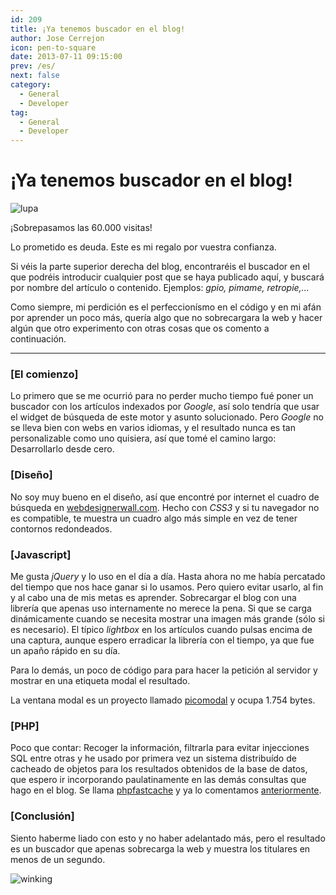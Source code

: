 ```yaml
---
id: 209
title: ¡Ya tenemos buscador en el blog!
author: Jose Cerrejon
icon: pen-to-square
date: 2013-07-11 09:15:00
prev: /es/
next: false
category:
  - General
  - Developer
tag:
  - General
  - Developer
---
```


# ¡Ya tenemos buscador en el blog!

![lupa](/images/2013/07/lupa.jpg)

¡Sobrepasamos las 60.000 visitas!

Lo prometido es deuda. Este es mi regalo por vuestra confianza. 

Si véis la parte superior derecha del blog, encontraréis el buscador en el que podréis introducir cualquier post que se haya publicado aquí, y buscará por nombre del artículo o contenido. Ejemplos: *gpio, pimame, retropie,...*

Como siempre, mi perdición es el perfeccionísmo en el código y en mi afán por aprender un poco más, quería algo que no sobrecargara la web y hacer algún que otro experimento con otras cosas que os comento a continuación.

- - -

###  [El comienzo]

Lo primero que se me ocurrió para no perder mucho tiempo fué poner un buscador con los artículos indexados por *Google*, así solo tendría que usar el widget de búsqueda de este motor y asunto solucionado. Pero *Google* no se lleva bien con webs en varios idiomas, y el resultado nunca es tan personalizable como uno quisiera, así que tomé el camino largo: Desarrollarlo desde cero.

###  [Diseño]

No soy muy bueno en el diseño, así que encontré por internet el cuadro de búsqueda en [webdesignerwall.com](http://webdesignerwall.com/tutorials/beautiful-css3-search-form). Hecho con *CSS3* y si tu navegador no es compatible, te muestra un cuadro algo más simple en vez de tener contornos redondeados.

###  [Javascript]

Me gusta *jQuery* y lo uso en el día a día. Hasta ahora no me había percatado del tiempo que nos hace ganar si lo usamos. Pero quiero evitar usarlo, al fin y al cabo una de mis metas es aprender. Sobrecargar el blog con una librería que apenas uso internamente no merece la pena. Si que se carga dinámicamente cuando se necesita mostrar una imagen más grande (sólo si es necesario). El típico *lightbox* en los artículos cuando pulsas encima de una captura, aunque espero erradicar la librería con el tiempo, ya que fue un apaño rápido en su día.

Para lo demás, un poco de código para para hacer la petición al servidor y mostrar en una etiqueta modal el resultado.

La ventana modal es un proyecto llamado [picomodal](https://github.com/Nycto/PicoModal) y ocupa 1.754 bytes.

###  [PHP]

Poco que contar: Recoger la información, filtrarla para evitar injecciones SQL entre otras y he usado por primera vez un sistema distribuído de cacheado de objetos para los resultados obtenidos de la base de datos, que espero ir incorporando paulatinamente en las demás consultas que hago en el blog. Se llama [phpfastcache](http://www.phpfastcache.com/) y ya lo comentamos [anteriormente](/post.php?id=160).

###  [Conclusión]

Siento haberme liado con esto y no haber adelantado más, pero el resultado es un buscador que apenas sobrecarga la web y muestra los titulares en menos de un segundo.

![winking](/css/sm/winking_grinning.png)